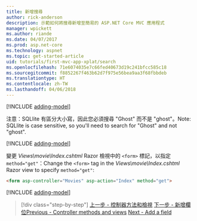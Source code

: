 ```yaml
---
title: 新增搜尋
author: rick-anderson
description: 示範如何將搜尋新增至簡易的 ASP.NET Core MVC 應用程式
manager: wpickett
ms.author: riande
ms.date: 04/07/2017
ms.prod: asp.net-core
ms.technology: aspnet
ms.topic: get-started-article
uid: tutorials/first-mvc-app-xplat/search
ms.openlocfilehash: 71e6074035e7c66fed40673d19c241bfcc585c18
ms.sourcegitcommit: f8852267f463b62d7f975e56bea9aa3f68fbbdeb
ms.translationtype: HT
ms.contentlocale: zh-TW
ms.lasthandoff: 04/06/2018
---
```

[!INCLUDE [adding-model](../../includes/mvc-intro/search1.md)]

<span data-ttu-id="940b2-103">注意：SQLlite 有區分大小寫，因此您必須搜尋 "Ghost" 而不是 "ghost"。</span><span class="sxs-lookup"><span data-stu-id="940b2-103">Note: SQLlite is case sensitive, so you'll need to search for "Ghost" and not "ghost".</span></span>

[!INCLUDE [adding-model](../../includes/mvc-intro/search2.md)]

<span data-ttu-id="940b2-104">變更 *Views\movie\Index.cshtml* Razor 檢視中的 `<form>` 標記，以指定 `method="get"`：</span><span class="sxs-lookup"><span data-stu-id="940b2-104">Change the `<form>` tag in the *Views\movie\Index.cshtml* Razor view to specify `method="get"`:</span></span>

```html
<form asp-controller="Movies" asp-action="Index" method="get">
```

[!INCLUDE [adding-model](../../includes/mvc-intro/search3.md)]

> [!div class="step-by-step"]
> <span data-ttu-id="940b2-105">[上一步 - 控制器方法和檢視](controller-methods-views.md)
> [下一步 - 新增欄位](new-field.md)</span><span class="sxs-lookup"><span data-stu-id="940b2-105">[Previous - Controller methods and views](controller-methods-views.md)
[Next - Add a field](new-field.md)</span></span>  
